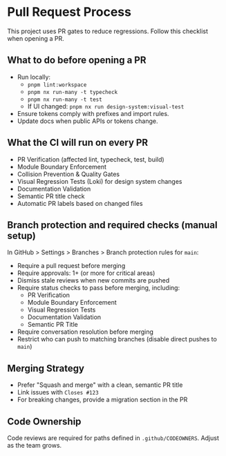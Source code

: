 # Pull Request Process

This project uses PR gates to reduce regressions. Follow this checklist when opening a PR.

## What to do before opening a PR

- Run locally:
  - `pnpm lint:workspace`
  - `pnpm nx run-many -t typecheck`
  - `pnpm nx run-many -t test`
  - If UI changed: `pnpm nx run design-system:visual-test`
- Ensure tokens comply with prefixes and import rules.
- Update docs when public APIs or tokens change.

## What the CI will run on every PR

- PR Verification (affected lint, typecheck, test, build)
- Module Boundary Enforcement
- Collision Prevention & Quality Gates
- Visual Regression Tests (Loki) for design system changes
- Documentation Validation
- Semantic PR title check
- Automatic PR labels based on changed files

## Branch protection and required checks (manual setup)

In GitHub > Settings > Branches > Branch protection rules for `main`:

- Require a pull request before merging
- Require approvals: 1+ (or more for critical areas)
- Dismiss stale reviews when new commits are pushed
- Require status checks to pass before merging, including:
  - PR Verification
  - Module Boundary Enforcement
  - Visual Regression Tests
  - Documentation Validation
  - Semantic PR Title
- Require conversation resolution before merging
- Restrict who can push to matching branches (disable direct pushes to `main`)

## Merging Strategy

- Prefer "Squash and merge" with a clean, semantic PR title
- Link issues with `Closes #123`
- For breaking changes, provide a migration section in the PR

## Code Ownership

Code reviews are required for paths defined in `.github/CODEOWNERS`. Adjust as the team grows.
